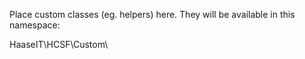 Place custom classes (eg. helpers) here. They will be available in this namespace:

HaaseIT\HCSF\Custom\